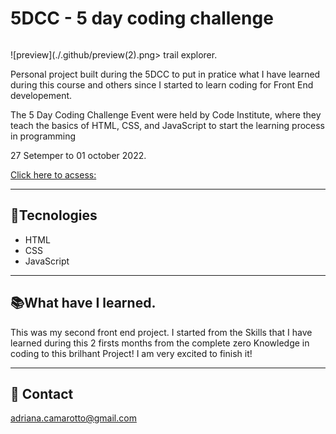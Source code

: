 # 5DCC - 5 day coding challenge

<div align= "center">
<img scr= "./.github/preview(2).png">
</div>
 
![preview](./.github/preview(2).png> trail explorer.

Personal project built during the 5DCC to put in pratice what I have learned during this course and others since I started to learn coding for Front End developement.

The 5 Day Coding Challenge Event were held by Code Institute, where they teach the basics of HTML, CSS, and JavaScript  to start the learning process in programming

27 Setemper to 01 october 2022. 



[Click here to acsess:](https://adriana-camarotto.github.io/NLW-sports-explorer/)

---

## 🚀Tecnologies

- HTML
- CSS
- JavaScript

---

## 📚What have I learned.
 
This was my second front end project. I started from the Skills that I have learned during this 2 firsts months from the complete zero Knowledge in coding to this brilhant Project! I am very excited to finish it!

---

## 📧 Contact

adriana.camarotto@gmail.com
